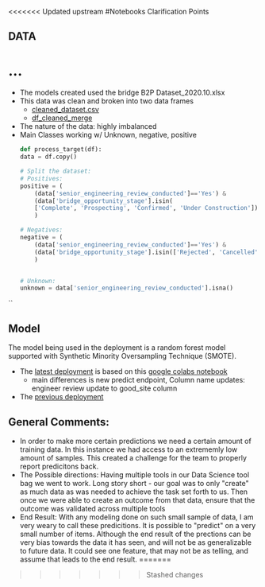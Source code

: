 <<<<<<< Updated upstream
#Notebooks Clarification Points

## DATA
# ...
- The models created used the bridge B2P Dataset_2020.10.xlsx
- This data was clean and broken into two data frames
    - [cleaned_dataset.csv](https://raw.githubusercontent.com/Lambda-School-Labs/bridges-to-prosperity-ds-d/main/Data/cleaned_dataset.csv)
    - [df_cleaned_merge](https://raw.githubusercontent.com/Lambda-School-Labs/bridges-to-prosperity-ds-d/main/Data/df_cleaned_merge) 
- The nature of the data: highly imbalanced
- Main Classes working w/ Unknown, negative, positive
  ```python
  def process_target(df):
  data = df.copy()

  # Split the dataset:
  # Positives:
  positive = (
      (data['senior_engineering_review_conducted']=='Yes') & 
      (data['bridge_opportunity_stage'].isin(
      ['Complete', 'Prospecting', 'Confirmed', 'Under Construction']))
      )
  
  # Negatives:
  negative = (
      (data['senior_engineering_review_conducted']=='Yes') & 
      (data['bridge_opportunity_stage'].isin(['Rejected', 'Cancelled']))
      )
  

  # Unknown:
  unknown = data['senior_engineering_review_conducted'].isna()
``


## Model 
The model being used in the deployment is a random forest model supported with Synthetic Minority Oversampling Technique (SMOTE).
 - The [latest deployment](https://lab28dsk.bridgestoprosperity.dev/) is based on this [google colabs notebook](https://colab.research.google.com/github/Lambda-School-Labs/bridges-to-prosperity-ds-d/blob/main/notebooks/b2p_d.ipynb)
    - main differences is new predict endpoint, Column name updates: engineer review update to good_site column
 - The [previous deployment](https://b2pmergefinal.bridgestoprosperity.dev/)  



## General Comments:
-  In order to make more certain predictions we need a certain amount of training data. In this instance we had access to an extrememly low amount of samples. This created a challenge for the team 
to properly report predicitons back. 
- The Possible directions: Having multiple tools in our Data Science tool bag we went to work. Long story short - our goal was to only "create" as much data as was needed to achieve the task set forth to us. Then once we were able to create an outcome from that data, 
ensure that the outcome was validated across multiple tools
- End Result: With any modeling done on such small sample of data, I am very weary to call these predicitions. It is possible to "predict" on a very small number of items. Although the end result of the prections can be very bias towards the data it has seen, and will not be as generalizable to future data. It could see one feature, that may not be as telling, 
and assume that leads to the end result.
=======

>>>>>>> Stashed changes
